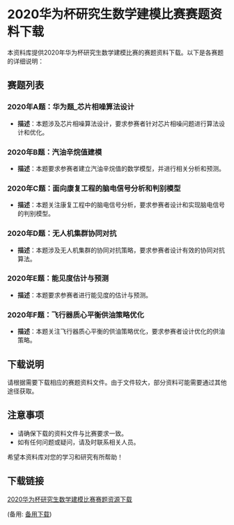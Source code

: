 # 2020华为杯研究生数学建模比赛赛题资料下载

本资料库提供2020年华为杯研究生数学建模比赛的赛题资料下载。以下是各赛题的详细说明：

## 赛题列表

### 2020年A题：华为题_芯片相噪算法设计
- **描述**：本题涉及芯片相噪算法设计，要求参赛者针对芯片相噪问题进行算法设计和优化。

### 2020年B题：汽油辛烷值建模
- **描述**：本题要求参赛者建立汽油辛烷值的数学模型，并进行相关分析和预测。

### 2020年C题：面向康复工程的脑电信号分析和判别模型
- **描述**：本题关注康复工程中的脑电信号分析，要求参赛者设计和实现脑电信号的判别模型。

### 2020年D题：无人机集群协同对抗
- **描述**：本题涉及无人机集群的协同对抗策略，要求参赛者设计有效的协同对抗算法。

### 2020年E题：能见度估计与预测
- **描述**：本题要求参赛者进行能见度的估计与预测。

### 2020年F题：飞行器质心平衡供油策略优化
- **描述**：本题关注飞行器质心平衡的供油策略优化，要求参赛者设计优化的供油策略。

## 下载说明

请根据需要下载相应的赛题资料文件。由于文件较大，部分资料可能需要通过其他途径获取。

## 注意事项

- 请确保下载的资料文件与比赛要求一致。
- 如有任何问题或疑问，请及时联系相关人员。

希望本资料库对您的学习和研究有所帮助！

## 下载链接
[2020华为杯研究生数学建模比赛赛题资源下载](https://pan.quark.cn/s/2621844d29d1) 

(备用: [备用下载](https://pan.baidu.com/s/1i2ZsfJOUtS77NWMjKQKx9Q?pwd=1234))
